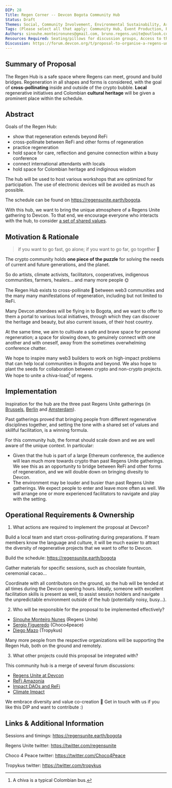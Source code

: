 ```yaml
---
DIP: 28
Title: Regen Corner -- Devcon Bogota Community Hub
Status: Draft
Themes: Social, Community Involvement, Environmental Sustainability, Art & Beauty
Tags: (Please select all that apply: Community Hub, Event Production, Regen) 
Authors: sinouhe.monteironunes@gmail.com, bruno.regens.unite@outlook.com
Resources Required: Seating/pillows for discussion groups, Access to the venue for session holders, Screen for showing schedule, Screen/tablet for POAP dispenser, Power outlet, Whiteboard or flipchart, Plants
Discussion: https://forum.devcon.org/t/proposal-to-organise-a-regens-unite-gathering-at-devcon/560
---
```


## Summary of Proposal

The Regen Hub is a safe space where Regens can meet, ground and build bridges. Regeneration in all shapes and forms is considered, with the goal of **cross-pollinating** inside and outside of the crypto bubble. **Local** regenerative initiatives and Colombian **cultural heritage** will be given a prominent place within the schedule.


## Abstract

Goals of the Regen Hub:

- show that regeneration extends beyond ReFi
- cross-pollinate between ReFi and other forms of regeneration
- practice regeneration
- hold space for care, reflection and genuine connection within a busy conference
- connect international attendants with locals
- hold space for Colombian heritage and indiginous wisdom

The hub will be used to host various workshops that are optimized for participation. The use of electronic devices will be avoided as much as possible.

The schedule can be found on https://regensunite.earth/bogota.

With this hub, we want to bring the unique atmosphere of a Regens Unite gathering to Devcon.
To that end, we encourage everyone who interacts with the hub, to consider [a set of shared values](https://regensunite.notion.site/For-Session-Holders-Facilitators-71418860ea8146fbbb3a41bc055642ff).


## Motivation & Rationale

> if you want to go fast, go alone; if you want to go far, go together 💚

The crypto community holds **one piece of the puzzle** for solving the needs of current and future generations, and the planet.

So do artists, climate activists, facilitators, cooperatives, indigenous communities, farmers, healers... and many more people 🌞

The Regen Hub exists to cross-pollinate 🐝 between web3 communities and the many many manifestations of regeneration, including but not limited to ReFi.

Many Devcon attendees will be flying in to Bogota, and we want to offer to them a portal to various local initiatives, through which they can discover the heritage and beauty, but also current issues, of their host country.

At the same time, we aim to cultivate a safe and brave space for personal regeneration; a space for slowing down, to genuinely connect with one another and with oneself, away from the sometimes overwhelming conference chatter.

We hope to inspire many web3 builders to work on high-impact problems that can help local communities in Bogota and beyond. We also hope to plant the seeds for collaboration between crypto and non-crypto projects. We hope to unite a chiva-load[^1] of regens.


## Implementation

Inspiration for the hub are the three past Regens Unite gatherings (in [Brussels](https://photos.app.goo.gl/7iYzrXk1JNcHqRLdA), [Berlin](https://photos.app.goo.gl/6R11RhViT7dVNmqPA) and [Amsterdam](https://photos.app.goo.gl/KawxEvHxn7na3U9D8)).

Past gatherings proved that bringing people from different regenerative disciplines together, and setting the tone with a shared set of values and skillful facilitation, is a winning formula.

For this community hub, the format should scale down and we are well aware of the unique context. In particular:

- Given that the hub is part of a large Ethereum conference, the audience will lean much more towards crypto than past Regens Unite gatherings. We see this as an opportunity to bridge between ReFi and other forms of regeneration, and we will double down on bringing divesity to Devcon.
- The environment may be louder and busier than past Regens Unite gatherings. We expect people to enter and leave more often as well. We will arrange one or more experienced facilitators to navigate and play with the setting.


## Operational Requirements & Ownership

1. What actions are required to implement the proposal at Devcon?

Build a local team and start cross-pollinating during preparations. If team members know the language and culture, it will be much easier to attract the diversity of regenerative projects that we want to offer to Devcon.

Build the schedule: https://regensunite.earth/bogota

Gather materials for specific sessions, such as chocolate fountain, ceremonial cacao...

Coordinate with all contributors on the ground, so the hub will be tended at all times during the Devcon opening hours. Ideally, someone with excellent facilitation skills is present as well, to assist session holders and navigate the unpredictable environment outside of the hub (potentially noisy, busy...).


2. Who will be responsible for the proposal to be implemented effectively?

- [Sinouhe Monteiro Nunes](https://twitter.com/sinomont/) (Regens Unite)
- [Sergio Figueredo](https://twitter.com/Serg4Peace) (Choco4peace)
- [Diego Mazo](https://twitter.com/dmazorosete) (Tropykus)

Many more people from the respective organizations will be supporting the Regen Hub, both on the ground and remotely.

3. What other projects could this proposal be integrated with?

This community hub is a merge of several forum discussions:
- [Regens Unite at Devcon](https://forum.devcon.org/t/proposal-to-organise-a-regens-unite-gathering-at-devcon/560)
- [ReFi Amazonia](https://forum.devcon.org/t/refi-community-hub-refi-amazonia/526)
- [Impact DAOs and ReFi](https://forum.devcon.org/t/impact-daos-and-refi-community-hub/896)
- [Climate Impact](https://forum.devcon.org/t/community-hub-proposal-climate-impact/930)

We embrace diversity and value co-creation 💚 Get in touch with us if you like this DIP and want to contribute :)


## Links & Additional Information

Sessions and timings: https://regensunite.earth/bogota

Regens Unite twitter: https://twitter.com/regensunite

Choco 4 Peace twitter: https://twitter.com/Choco4Peace

Tropykus twitter: https://twitter.com/tropykus


[^1]: A chiva is a typical Colombian bus.
